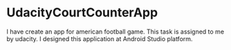 # UdacityCourtCounterApp
I have create an app for american football game. This task is assigned to me by udacity. I designed this application at Android Studio platform.
